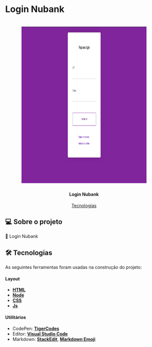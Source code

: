 # Login Nubank 

</p>
<h1 align="center">
    <img alt="Bateria" width="400" height="500" title="" src="./assets/img/Login-nubank.png" />
</h1>

<h4 align="center"> 
  Login Nubank
</h4>

<p align="center">
 <a href="#-tecnologias">Tecnologias</a> 
</p>

## 💻 Sobre o projeto

🔐 Login Nubank

## 🛠 Tecnologias

As seguintes ferramentas foram usadas na construção do projeto:

#### **Layout**

- **[HTML](https://www.w3schools.com/html/)**
- **[Node](https://nodejs.org/en/)**
- **[CSS](https://www.w3schools.com/css/)**
- **[Js](https://www.w3schools.com/w3js/)**


#### **Utilitários**

- CodePen: **[TigerCodes](https://codepen.io/tigercodes)**
- Editor: **[Visual Studio Code](https://code.visualstudio.com/)**
- Markdown: **[StackEdit](https://stackedit.io/)**, **[Markdown Emoji](https://gist.github.com/rxaviers/7360908)**




